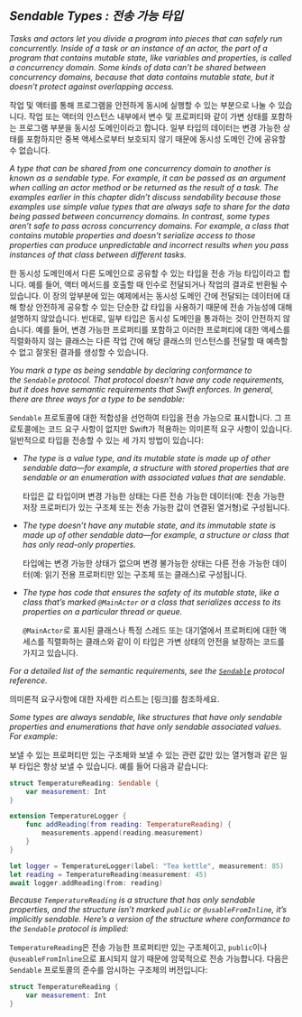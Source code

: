 ## *Sendable Types : 전송 가능 타입*

*Tasks and actors let you divide a program into pieces that can safely run concurrently. Inside of a task or an instance of an actor, the part of a program that contains mutable state, like variables and properties, is called a concurrency domain. Some kinds of data can’t be shared between concurrency domains, because that data contains mutable state, but it doesn’t protect against overlapping access.*

작업 및 액터를 통해 프로그램을 안전하게 동시에 실행할 수 있는 부분으로 나눌 수 있습니다. 작업 또는 액터의 인스턴스 내부에서 변수 및 프로퍼티와 같이 가변 상태를 포함하는 프로그램 부분을 동시성 도메인이라고 합니다. 일부 타입의 데이터는 변경 가능한 상태를 포함하지만 중복 액세스로부터 보호되지 않기 때문에 동시성 도메인 간에 공유할 수 없습니다.

*A type that can be shared from one concurrency domain to another is known as a sendable type. For example, it can be passed as an argument when calling an actor method or be returned as the result of a task. The examples earlier in this chapter didn’t discuss sendability because those examples use simple value types that are always safe to share for the data being passed between concurrency domains. In contrast, some types aren’t safe to pass across concurrency domains. For example, a class that contains mutable properties and doesn’t serialize access to those properties can produce unpredictable and incorrect results when you pass instances of that class between different tasks.*

한 동시성 도메인에서 다른 도메인으로 공유할 수 있는 타입을 전송 가능 타입이라고 합니다. 예를 들어, 액터 메서드를 호출할 때 인수로 전달되거나 작업의 결과로 반환될 수 있습니다. 이 장의 앞부분에 있는 예제에서는 동시성 도메인 간에 전달되는 데이터에 대해 항상 안전하게 공유할 수 있는 단순한 값 타입을 사용하기 때문에 전송 가능성에 대해 설명하지 않았습니다. 반대로, 일부 타입은 동시성 도메인을 통과하는 것이 안전하지 않습니다. 예를 들어, 변경 가능한 프로퍼티를 포함하고 이러한 프로퍼티에 대한 액세스를 직렬화하지 않는 클래스는 다른 작업 간에 해당 클래스의 인스턴스를 전달할 때 예측할 수 없고 잘못된 결과를 생성할 수 있습니다.

*You mark a type as being sendable by declaring conformance to the `Sendable` protocol. That protocol doesn’t have any code requirements, but it does have semantic requirements that Swift enforces. In general, there are three ways for a type to be sendable:*

`Sendable` 프로토콜에 대한 적합성을 선언하여 타입을 전송 가능으로 표시합니다. 그 프로토콜에는 코드 요구 사항이 없지만 Swift가 적용하는 의미론적 요구 사항이 있습니다. 일반적으로 타입을 전송할 수 있는 세 가지 방법이 있습니다:

- *The type is a value type, and its mutable state is made up of other sendable data—for example, a structure with stored properties that are sendable or an enumeration with associated values that are sendable.*
  
  타입은 값 타입이며 변경 가능한 상태는 다른 전송 가능한 데이터(예: 전송 가능한 저장 프로퍼티가 있는 구조체 또는 전송 가능한 값이 연결된 열거형)로 구성됩니다.

- *The type doesn’t have any mutable state, and its immutable state is made up of other sendable data—for example, a structure or class that has only read-only properties.*
  
  타입에는 변경 가능한 상태가 없으며 변경 불가능한 상태는 다른 전송 가능한 데이터(예: 읽기 전용 프로퍼티만 있는 구조체 또는 클래스)로 구성됩니다.

- *The type has code that ensures the safety of its mutable state, like a class that’s marked `@MainActor` or a class that serializes access to its properties on a particular thread or queue.*
  
  `@MainActor`로 표시된 클래스나 특정 스레드 또는 대기열에서 프로퍼티에 대한 액세스를 직렬화하는 클래스와 같이 이 타입은 가변 상태의 안전을 보장하는 코드를 가지고 있습니다.

*For a detailed list of the semantic requirements, see the [`Sendable`](https://developer.apple.com/documentation/swift/sendable) protocol reference.*

의미론적 요구사항에 대한 자세한 리스트는 [링크]를 참조하세요.

*Some types are always sendable, like structures that have only sendable properties and enumerations that have only sendable associated values. For example:*

보낼 수 있는 프로퍼티만 있는 구조체와 보낼 수 있는 관련 값만 있는 열거형과 같은 일부 타입은 항상 보낼 수 있습니다. 예를 들어 다음과 같습니다:

```swift
struct TemperatureReading: Sendable {
    var measurement: Int
}

extension TemperatureLogger {
    func addReading(from reading: TemperatureReading) {
        measurements.append(reading.measurement)
    }
}

let logger = TemperatureLogger(label: "Tea kettle", measurement: 85)
let reading = TemperatureReading(measurement: 45)
await logger.addReading(from: reading)
```

*Because `TemperatureReading` is a structure that has only sendable properties, and the structure isn’t marked `public` or `@usableFromInline`, it’s implicitly sendable. Here’s a version of the structure where conformance to the `Sendable` protocol is implied:*

`TemperatureReading`은 전송 가능한 프로퍼티만 있는 구조체이고, `public`이나 `@useableFromInline`으로 표시되지 않기 때문에 암묵적으로 전송 가능합니다. 다음은 `Sendable` 프로토콜의 준수를 암시하는 구조체의 버전입니다:

```swift
struct TemperatureReading {
    var measurement: Int
}
```
